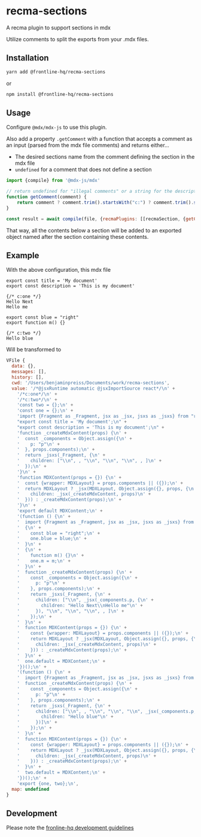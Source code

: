 # recma-sections
A recma plugin to support sections in mdx

Utilize comments to split the exports from your .mdx files.

## Installation

```bash
yarn add @frontline-hq/recma-sections
```

or

```bash
npm install @frontline-hq/recma-sections
```

## Usage

Configure `@mdx/mdx-js` to use this plugin.

Also add a property `.getComment` with a function that accepts a comment as an input (parsed from the mdx file comments) and returns either...

- The desired sections name from the comment defining the section in the mdx file
- `undefined` for a comment that does not define a section

```js
import {compile} from '@mdx-js/mdx'

// return undefined for "illegal comments" or a string for the description to be used from the comment.
function getComment(comment) {
    return comment ? comment.trim().startsWith("c:") ? comment.trim().slice(2) : undefined : undefined
}

const result = await compile(file, {recmaPlugins: [[recmaSection, {getComment: getComment}]]})
```

That way, all the contents below a section will be added to an exported object named after the section containing these contents.

## Example

With the above configuration, this mdx file

```mdx
export const title = 'My document'
export const description = 'This is my document'

{/* c:one */}
Hello Next
Hello me

export const blue = "right"
export function m() {}

{/* c:two */}
Hello blue
```

Will be transformed to

```js
VFile {
  data: {},
  messages: [],
  history: [],
  cwd: '/Users/benjaminpreiss/Documents/work/recma-sections',
  value: '/*@jsxRuntime automatic @jsxImportSource react*/\n' +
    '/*c:one*/\n' +
    '/*c:two*/\n' +
    'const two = {};\n' +
    'const one = {};\n' +
    'import {Fragment as _Fragment, jsx as _jsx, jsxs as _jsxs} from "react/jsx-runtime";\n' +
    "export const title = 'My document';\n" +
    "export const description = 'This is my document';\n" +
    'function _createMdxContent(props) {\n' +
    '  const _components = Object.assign({\n' +
    '    p: "p"\n' +
    '  }, props.components);\n' +
    '  return _jsxs(_Fragment, {\n' +
    '    children: ["\\n", , "\\n", "\\n", "\\n", , ]\n' +
    '  });\n' +
    '}\n' +
    'function MDXContent(props = {}) {\n' +
    '  const {wrapper: MDXLayout} = props.components || ({});\n' +
    '  return MDXLayout ? _jsx(MDXLayout, Object.assign({}, props, {\n' +
    '    children: _jsx(_createMdxContent, props)\n' +
    '  })) : _createMdxContent(props);\n' +
    '}\n' +
    'export default MDXContent;\n' +
    '(function () {\n' +
    '  import {Fragment as _Fragment, jsx as _jsx, jsxs as _jsxs} from "react/jsx-runtime";\n' +
    '  {\n' +
    '    const blue = "right";\n' +
    '    one.blue = blue;\n' +
    '  }\n' +
    '  {\n' +
    '    function m() {}\n' +
    '    one.m = m;\n' +
    '  }\n' +
    '  function _createMdxContent(props) {\n' +
    '    const _components = Object.assign({\n' +
    '      p: "p"\n' +
    '    }, props.components);\n' +
    '    return _jsxs(_Fragment, {\n' +
    '      children: ["\\n", _jsx(_components.p, {\n' +
    '        children: "Hello Next\\nHello me"\n' +
    '      }), "\\n", "\\n", "\\n", , ]\n' +
    '    });\n' +
    '  }\n' +
    '  function MDXContent(props = {}) {\n' +
    '    const {wrapper: MDXLayout} = props.components || ({});\n' +
    '    return MDXLayout ? _jsx(MDXLayout, Object.assign({}, props, {\n' +
    '      children: _jsx(_createMdxContent, props)\n' +
    '    })) : _createMdxContent(props);\n' +
    '  }\n' +
    '  one.default = MDXContent;\n' +
    '})();\n' +
    '(function () {\n' +
    '  import {Fragment as _Fragment, jsx as _jsx, jsxs as _jsxs} from "react/jsx-runtime";\n' +
    '  function _createMdxContent(props) {\n' +
    '    const _components = Object.assign({\n' +
    '      p: "p"\n' +
    '    }, props.components);\n' +
    '    return _jsxs(_Fragment, {\n' +
    '      children: ["\\n", , "\\n", "\\n", "\\n", _jsx(_components.p, {\n' +
    '        children: "Hello blue"\n' +
    '      })]\n' +
    '    });\n' +
    '  }\n' +
    '  function MDXContent(props = {}) {\n' +
    '    const {wrapper: MDXLayout} = props.components || ({});\n' +
    '    return MDXLayout ? _jsx(MDXLayout, Object.assign({}, props, {\n' +
    '      children: _jsx(_createMdxContent, props)\n' +
    '    })) : _createMdxContent(props);\n' +
    '  }\n' +
    '  two.default = MDXContent;\n' +
    '})();\n' +
    'export {one, two};\n',
  map: undefined
}
```

## Development

Please note the [fronline-hq development guidelines](https://github.com/frontline-hq/developer-guidelines)